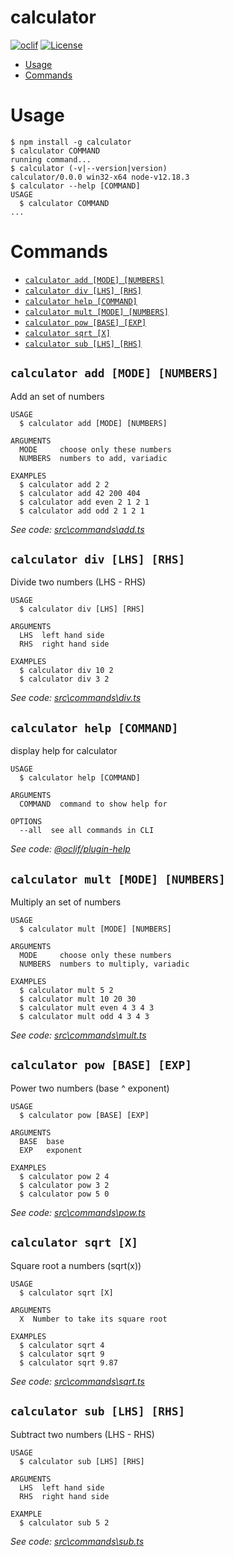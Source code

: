 calculator
==========

[![oclif](https://img.shields.io/badge/cli-oclif-brightgreen.svg)](https://oclif.io)
[![License](https://img.shields.io/npm/l/calculator.svg)](https://github.com/oscaramos/calculator/blob/master/package.json)

<!-- toc -->
* [Usage](#usage)
* [Commands](#commands)
<!-- tocstop -->
# Usage
<!-- usage -->
```sh-session
$ npm install -g calculator
$ calculator COMMAND
running command...
$ calculator (-v|--version|version)
calculator/0.0.0 win32-x64 node-v12.18.3
$ calculator --help [COMMAND]
USAGE
  $ calculator COMMAND
...
```
<!-- usagestop -->
# Commands
<!-- commands -->
* [`calculator add [MODE] [NUMBERS]`](#calculator-add-mode-numbers)
* [`calculator div [LHS] [RHS]`](#calculator-div-lhs-rhs)
* [`calculator help [COMMAND]`](#calculator-help-command)
* [`calculator mult [MODE] [NUMBERS]`](#calculator-mult-mode-numbers)
* [`calculator pow [BASE] [EXP]`](#calculator-pow-base-exp)
* [`calculator sqrt [X]`](#calculator-sqrt-x)
* [`calculator sub [LHS] [RHS]`](#calculator-sub-lhs-rhs)

## `calculator add [MODE] [NUMBERS]`

Add an set of numbers

```
USAGE
  $ calculator add [MODE] [NUMBERS]

ARGUMENTS
  MODE     choose only these numbers
  NUMBERS  numbers to add, variadic

EXAMPLES
  $ calculator add 2 2
  $ calculator add 42 200 404
  $ calculator add even 2 1 2 1
  $ calculator add odd 2 1 2 1
```

_See code: [src\commands\add.ts](https://github.com/oscaramos/calculator/blob/v0.0.0/src\commands\add.ts)_

## `calculator div [LHS] [RHS]`

Divide two numbers (LHS - RHS)

```
USAGE
  $ calculator div [LHS] [RHS]

ARGUMENTS
  LHS  left hand side
  RHS  right hand side

EXAMPLES
  $ calculator div 10 2
  $ calculator div 3 2
```

_See code: [src\commands\div.ts](https://github.com/oscaramos/calculator/blob/v0.0.0/src\commands\div.ts)_

## `calculator help [COMMAND]`

display help for calculator

```
USAGE
  $ calculator help [COMMAND]

ARGUMENTS
  COMMAND  command to show help for

OPTIONS
  --all  see all commands in CLI
```

_See code: [@oclif/plugin-help](https://github.com/oclif/plugin-help/blob/v3.2.0/src\commands\help.ts)_

## `calculator mult [MODE] [NUMBERS]`

Multiply an set of numbers

```
USAGE
  $ calculator mult [MODE] [NUMBERS]

ARGUMENTS
  MODE     choose only these numbers
  NUMBERS  numbers to multiply, variadic

EXAMPLES
  $ calculator mult 5 2
  $ calculator mult 10 20 30
  $ calculator mult even 4 3 4 3
  $ calculator mult odd 4 3 4 3
```

_See code: [src\commands\mult.ts](https://github.com/oscaramos/calculator/blob/v0.0.0/src\commands\mult.ts)_

## `calculator pow [BASE] [EXP]`

Power two numbers (base ^ exponent)

```
USAGE
  $ calculator pow [BASE] [EXP]

ARGUMENTS
  BASE  base
  EXP   exponent

EXAMPLES
  $ calculator pow 2 4
  $ calculator pow 3 2
  $ calculator pow 5 0
```

_See code: [src\commands\pow.ts](https://github.com/oscaramos/calculator/blob/v0.0.0/src\commands\pow.ts)_

## `calculator sqrt [X]`

Square root a numbers (sqrt(x))

```
USAGE
  $ calculator sqrt [X]

ARGUMENTS
  X  Number to take its square root

EXAMPLES
  $ calculator sqrt 4
  $ calculator sqrt 9
  $ calculator sqrt 9.87
```

_See code: [src\commands\sqrt.ts](https://github.com/oscaramos/calculator/blob/v0.0.0/src\commands\sqrt.ts)_

## `calculator sub [LHS] [RHS]`

Subtract two numbers (LHS - RHS)

```
USAGE
  $ calculator sub [LHS] [RHS]

ARGUMENTS
  LHS  left hand side
  RHS  right hand side

EXAMPLE
  $ calculator sub 5 2
```

_See code: [src\commands\sub.ts](https://github.com/oscaramos/calculator/blob/v0.0.0/src\commands\sub.ts)_
<!-- commandsstop -->
